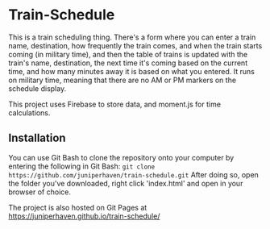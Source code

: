 # Train-Schedule

This is a train scheduling thing. There's a form where you can enter a train name, destination, how frequently the train comes, and when the train starts coming (in military time), and then the table of trains is updated with the train's name, destination, the next time it's coming based on the current time, and how many minutes away it is based on what you entered. It runs on military time, meaning that there are no AM or PM markers on the schedule display.

This project uses Firebase to store data, and moment.js for time calculations.

## Installation

You can use Git Bash to clone the repository onto your computer by entering the following in Git Bash:
```git clone https://github.com/juniperhaven/train-schedule.git```
After doing so, open the folder you've downloaded, right click 'index.html' and open in your browser of choice.

The project is also hosted on Git Pages at https://juniperhaven.github.io/train-schedule/
